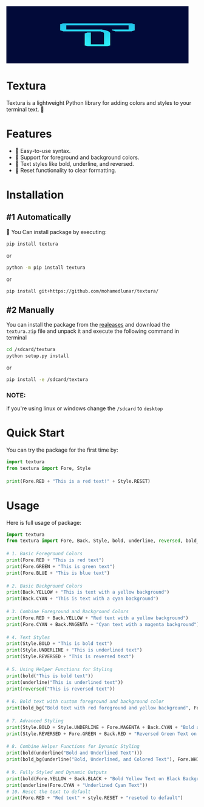 <img src="TexturaLogo.png" width="480" height="150">

# Textura
Textura is a lightweight Python library for adding colors and styles to your terminal text. 🎨

# Features
- 🌟 Easy-to-use syntax.
- 🎨 Support for foreground and background colors.
- 📝 Text styles like bold, underline, and reversed.
- 🧽 Reset functionality to clear formatting.

# Installation
## #1 Automatically
📩 You Can install package by executing:
```bash
pip install textura
```
or
```bash
python -m pip install textura
```
or
```bash
pip install git+https://github.com/mohamedlunar/textura/
```
## #2 Manually
You can install the package from the [realeases](https://github.com/MohamedLunar/textura/releases) and download the `textura.zip` file and unpack it and execute the following command in terminal
```bash
cd /sdcard/textura
python setup.py install
```
or
```bash
pip install -e /sdcard/textura
```
### NOTE:
if you're using linux or windows change the `/sdcard` to `desktop`
# Quick Start
You can try the package for the first time by:
```python
import textura
from textura import Fore, Style

print(Fore.RED + "This is a red text!" + Style.RESET)
```
# Usage
Here is full usage of package:
```python
import textura
from textura import Fore, Back, Style, bold, underline, reversed, bold_bg

# 1. Basic Foreground Colors
print(Fore.RED + "This is red text")
print(Fore.GREEN + "This is green text")
print(Fore.BLUE + "This is blue text")

# 2. Basic Background Colors
print(Back.YELLOW + "This is text with a yellow background")
print(Back.CYAN + "This is text with a cyan background")

# 3. Combine Foreground and Background Colors
print(Fore.RED + Back.YELLOW + "Red text with a yellow background")
print(Fore.CYAN + Back.MAGENTA + "Cyan text with a magenta background")

# 4. Text Styles
print(Style.BOLD + "This is bold text")
print(Style.UNDERLINE + "This is underlined text")
print(Style.REVERSED + "This is reversed text")

# 5. Using Helper Functions for Styling
print(bold("This is bold text"))
print(underline("This is underlined text"))
print(reversed("This is reversed text"))

# 6. Bold text with custom foreground and background color
print(bold_bg("Bold text with red foreground and yellow background", Fore.RED, Back.YELLOW))

# 7. Advanced Styling
print(Style.BOLD + Style.UNDERLINE + Fore.MAGENTA + Back.CYAN + "Bold and Underlined Magenta Text on Cyan Background")
print(Style.REVERSED + Fore.GREEN + Back.RED + "Reversed Green Text on Red Background")

# 8. Combine Helper Functions for Dynamic Styling
print(bold(underline("Bold and Underlined Text")))
print(bold_bg(underline("Bold, Underlined, and Colored Text"), Fore.WHITE, Back.BLUE))

# 9. Fully Styled and Dynamic Outputs
print(bold(Fore.YELLOW + Back.BLACK + "Bold Yellow Text on Black Background"))
print(underline(Fore.CYAN + "Underlined Cyan Text"))
# 10. Reset the text to default
print(Fore.RED + "Red text" + style.RESET + "reseted to default")
```
